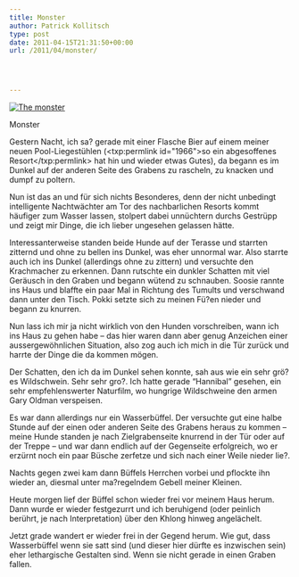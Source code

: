 ```yaml
---
title: Monster
author: Patrick Kollitsch
type: post
date: 2011-04-15T21:31:50+00:00
url: /2011/04/monster/




---
```

<div class="media image">
  <a href="http://www.flickr.com/photos/schreibblogade/5624208380/" title="The monster by Patrick Kollitsch, on Flickr"><img src="//farm6.static.flickr.com/5144/5624208380_a86b3e4dd9_z.jpg" alt="The monster" /></a></p> 
  
  <p>
    Monster
  </p>
</div>

Gestern Nacht, ich sa? gerade mit einer Flasche Bier auf einem meiner neuen Pool-Liegestühlen (<txp:permlink id="1966">so ein abgesoffenes Resort</txp:permlink> hat hin und wieder etwas Gutes), da begann es im Dunkel auf der anderen Seite des Grabens zu rascheln, zu knacken und dumpf zu poltern. 

Nun ist das an und für sich nichts Besonderes, denn der nicht unbedingt intelligente Nachtwächter am Tor des nachbarlichen Resorts kommt häufiger zum Wasser lassen, stolpert dabei unnüchtern durchs Gestrüpp und zeigt mir Dinge, die ich lieber ungesehen gelassen hätte.

Interessanterweise standen beide Hunde auf der Terasse und starrten zitternd und ohne zu bellen ins Dunkel, was eher unnormal war. Also starrte auch ich ins Dunkel (allerdings ohne zu zittern) und versuchte den Krachmacher zu erkennen. Dann rutschte ein dunkler Schatten mit viel Geräusch in den Graben und begann wütend zu schnauben. Soosie rannte ins Haus und blaffte ein paar Mal in Richtung des Tumults und verschwand dann unter den Tisch. Pokki setzte sich zu meinen Fü?en nieder und begann zu knurren.

Nun lass ich mir ja nicht wirklich von den Hunden vorschreiben, wann ich ins Haus zu gehen habe &#8211; das hier waren dann aber genug Anzeichen einer aussergewöhnlichen Situation, also zog auch ich mich in die Tür zurück und harrte der Dinge die da kommen mögen. 

Der Schatten, den ich da im Dunkel sehen konnte, sah aus wie ein sehr grö?es Wildschwein. Sehr sehr gro?. Ich hatte gerade &#8220;Hannibal&#8221; gesehen, ein sehr empfehlenswerter Naturfilm, wo hungrige Wildschweine den armen Gary Oldman verspeisen. 

Es war dann allerdings nur ein Wasserbüffel. Der versuchte gut eine halbe Stunde auf der einen oder anderen Seite des Grabens heraus zu kommen &#8211; meine Hunde standen je nach Zielgrabenseite knurrend in der Tür oder auf der Treppe &#8211; und war dann endlich auf der Gegenseite erfolgreich, wo er erzürnt noch ein paar Büsche zerfetze und sich nach einer Weile nieder lie?.

Nachts gegen zwei kam dann Büffels Herrchen vorbei und pflockte ihn wieder an, diesmal unter ma?regelndem Gebell meiner Kleinen.

Heute morgen lief der Büffel schon wieder frei vor meinem Haus herum. Dann wurde er wieder festgezurrt und ich beruhigend (oder peinlich berührt, je nach Interpretation) über den Khlong hinweg angelächelt. 

Jetzt grade wandert er wieder frei in der Gegend herum. Wie gut, dass Wasserbüffel wenn sie satt sind (und dieser hier dürfte es inzwischen sein) eher lethargische Gestalten sind. Wenn sie nicht gerade in einen Graben fallen.